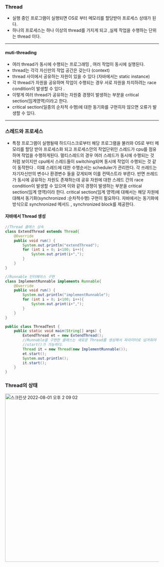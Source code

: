 ### Thread

- 실행 중인 프로그램이 실행되면 OS로 부터 메모리를 할당받아 프로세스 상태가 된다.
- 하나의 프로세스는 하나 이상의 thread를 가지게 되고 ,실제 작업을 수행하는 단위는 thread 이다.

---
#### muti-threading

- 여러 thread가 동시에 수행되는 프로그래밍 , 여러 작업이 동시에 실행된다.
- thread는 각각 자신만의 작업 공간은 갖는다 (context)
- thread 사이에서 공유하는 자원이 있을 수 있다 (자바에서는 static instance)  
- 각 thread가 자원을 공유하며 작업이 수행되는 경우 서로 자원을 차지하려는 race condition이 발생할 수 있다 .
- 이렇게 여러 thread가 공유하는 자원중 경쟁이 발생하는 부분을 critical section(임계영역)이라고 한다.
- critical section(일종의 순차적 수행)에 대한 동기화를 구현히자 않으면 오류가 발생할 수 있다.

---

### 스레드와 프로세스

- 특정 프로그램이 실행될때 하드디스크로부터 해당 프로그램을 불러와 OS로 부터 메모리를 할당 받아 프로세스화 되고 
  프로세스안의 작업단위인 스레드가 cpu를 점유하며 작업을 수행하게된다. 멀티스레드의 경우 여러 스레드가 동시에 수행되는 것 처럼 보이지만
  cpu에서 스레드들이 switching되며 동시에 작업이 수행되는 것 같이 동작한다 . 
  이떄  스레드에 대한 수행순서는 scheduler가 관리한다.
   각 쓰레드는 자기자신만의 변수나 환경변수 들을 갖게되며 이를 컨텍스트라 부른다.
  반면 쓰레드가 동시에 공유하는 자원도 존재하는데 공유 자원에 대한 스레드 간의 race condition이 발생할 수 있으며
  이와 같이 경쟁이 발생하는 부분을 critical section(임계 영역)이라 한다. critical section(임계 영역)에 대해서는
  해당 자원에 대해서 동기화(synchronized :순차적수행) 구현이 필요하다.
   자바에서는 동기화에 방식으로 synchronized 메서드 , synchronized block를 제공한다.
  
  
#### 자바에서 Thread 생성

```` java
//Thread 클래스 상속
class ExtendThread extends Thread{
    @Override
    public void run() {
        System.out.println("extendThread");
        for (int i = 0; i<100; i++){
            System.out.print(i+",");
        }
    }
}

//Runnable 인터페이스 구현
class ImplementRunnable implements Runnable{
    @Override
    public void run() {
        System.out.println("implementRunnable");
        for (int i = 0; i<100; i++){
            System.out.print(i+",");
        }
    }
}

public class ThreadTest {
    public static void main(String[] args) {
        ExtendThread et = new ExtendThread();
        //Runnable을 구현한 클래스는 새로운 Thread를 생성해서 파라미터로 넘겨줘야
        //start()가 가능하다.
        Thread it = new Thread(new ImplementRunnable());
        et.start();
        System.out.println();
        it.start();
    }
}
````


### Thread의 상태

<img width="550" alt="스크린샷 2022-08-01 오후 2 09 02" src="https://user-images.githubusercontent.com/51349774/182076967-c5be3bb2-00e3-4b9e-ac96-a112c8b60732.png">




  
  
